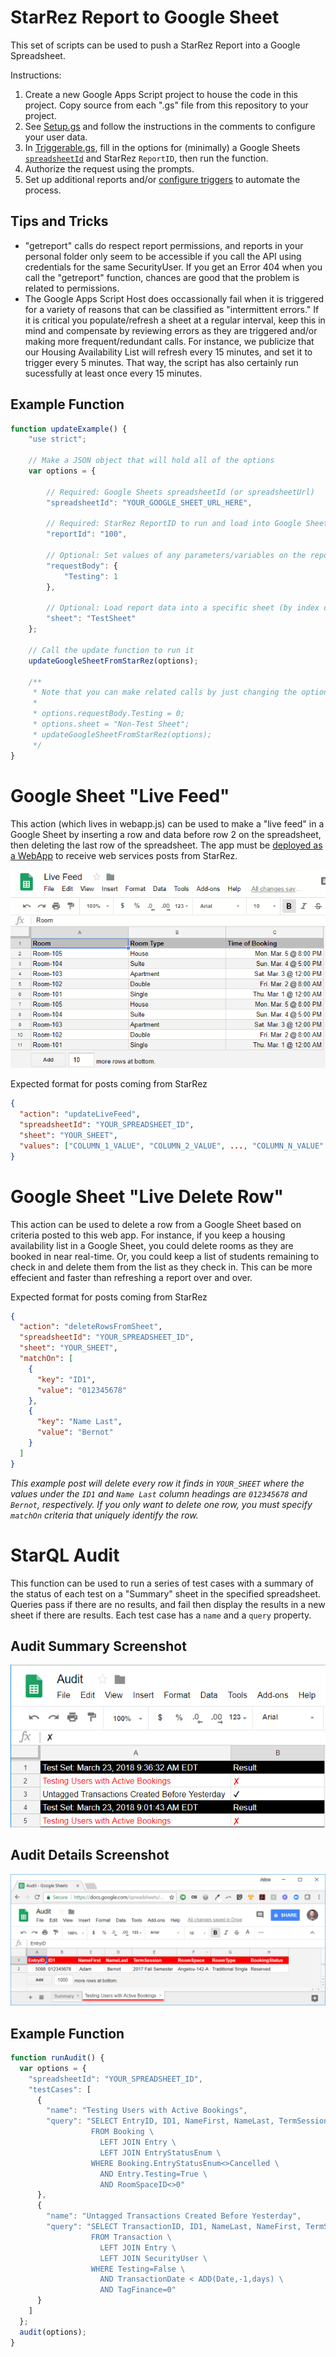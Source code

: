 # StarRez Report to Google Sheet

This set of scripts can be used to push a StarRez Report into a Google Spreadsheet.

Instructions:
1. Create a new Google Apps Script project to house the code in this project. Copy source from each ".gs" file from this repository to your project.
2. See [Setup.gs](Setup.gs) and follow the instructions in the comments to configure your user data.
3. In [Triggerable.gs](Triggerable.gs), fill in the options for (minimally) a Google Sheets [`spreadsheetId`](https://developers.google.com/sheets/api/guides/concepts#spreadsheet_id) and StarRez `ReportID`, then run the function.
4. Authorize the request using the prompts.
5. Set up additional reports and/or [configure triggers](https://developers.google.com/apps-script/guides/triggers/installable) to automate the process.

## Tips and Tricks
- "getreport" calls do respect report permissions, and reports in your personal folder only seem to be accessible if you call the API using credentials for the same SecurityUser. If you get an Error 404 when you call the "getreport" function, chances are good that the problem is related to permissions.
- The Google Apps Script Host does occassionally fail when it is triggered for a variety of reasons that can be classified as "intermittent errors." If it is critical you populate/refresh a sheet at a regular interval, keep this in mind and compensate by reviewing errors as they are triggered and/or making more frequent/redundant calls. For instance, we publicize that our Housing Availability List will refresh every 15 minutes, and set it to trigger every 5 minutes. That way, the script has also certainly run sucessfully at least once every 15 minutes.

## Example Function
```javascript
function updateExample() {
    "use strict";

    // Make a JSON object that will hold all of the options
    var options = {

        // Required: Google Sheets spreadsheetId (or spreadsheetUrl)
        "spreadsheetId": "YOUR_GOOGLE_SHEET_URL_HERE",

        // Required: StarRez ReportID to run and load into Google Sheet.
        "reportId": "100",

        // Optional: Set values of any parameters/variables on the report.
        "requestBody": {
            "Testing": 1
        },

        // Optional: Load report data into a specific sheet (by index or name) within the spreadsheet. Defaults to first sheet, if not specified.
        "sheet": "TestSheet"
    };

    // Call the update function to run it
    updateGoogleSheetFromStarRez(options);

    /**
     * Note that you can make related calls by just changing the options that are different. For example:
     *
     * options.requestBody.Testing = 0;
     * options.sheet = "Non-Test Sheet";
     * updateGoogleSheetFromStarRez(options);
     */
}
```

# Google Sheet "Live Feed"

This action (which lives in webapp.js) can be used to make a "live feed" in a Google Sheet by inserting a row and data before row 2 on the spreadsheet, then deleting the last row of the spreadsheet. The app must be [deployed as a WebApp](https://developers.google.com/apps-script/guides/web#deploying_a_script_as_a_web_app) to receive web services posts from StarRez.

![Live Feed animation](../GoogleDocs/Live%20Feed.gif "Live Feed animation")

Expected format for posts coming from StarRez
```json
{
  "action": "updateLiveFeed",
  "spreadsheetId": "YOUR_SPREADSHEET_ID",
  "sheet": "YOUR_SHEET",
  "values": ["COLUMN_1_VALUE", "COLUMN_2_VALUE", ..., "COLUMN_N_VALUE" ]
}
```

# Google Sheet "Live Delete Row"

This action can be used to delete a row from a Google Sheet based on criteria posted to this web app. For instance, if you keep a housing availability list in a Google Sheet, you could delete rooms as they are booked in near real-time. Or, you could keep a list of students remaining to check in and delete them from the list as they check in. This can be more effecient and faster than refreshing a report over and over.

Expected format for posts coming from StarRez
```json
{
  "action": "deleteRowsFromSheet",
  "spreadsheetId": "YOUR_SPREADSHEET_ID",
  "sheet": "YOUR_SHEET",
  "matchOn": [
    {
      "key": "ID1",
      "value": "012345678"
    },
    {
      "key": "Name Last",
      "value": "Bernot"
    }
  ]
}

```
*This example post will delete every row it finds in `YOUR_SHEET` where the values under the `ID1` and `Name Last` column headings are `012345678` and `Bernot`, respectively. If you only want to delete one row, you must specify `matchOn` criteria that uniquely identify the row.*

# StarQL Audit

This function can be used to run a series of test cases with a summary of the status of each test on a "Summary" sheet in the specified spreadsheet. Queries pass if there are no results, and fail then display the results in a new sheet if there are results. Each test case has a `name` and a `query` property.

## Audit Summary Screenshot
![Audit Summary screenshot](../GoogleDocs/Audit%20Summary.png "Audit Summary screenshot")

## Audit Details Screenshot
![Audit Details screenshot](../GoogleDocs/Audit%20Details.png "Audit Details screenshot")

## Example Function

```javascript
function runAudit() {
  var options = {
    "spreadsheetId": "YOUR_SPREADSHEET_ID",
    "testCases": [
      {
        "name": "Testing Users with Active Bookings",
        "query": "SELECT EntryID, ID1, NameFirst, NameLast, TermSession, RoomSpace, RoomType, EntryStatusEnum.Description AS BookingStatus \
                  FROM Booking \
                    LEFT JOIN Entry \
                    LEFT JOIN EntryStatusEnum \
                  WHERE Booking.EntryStatusEnum<>Cancelled \
                    AND Entry.Testing=True \
                    AND RoomSpaceID<>0"
      },
      {
        "name": "Untagged Transactions Created Before Yesterday",
        "query": "SELECT TransactionID, ID1, NameLast, NameFirst, TermSession, ChargeGroup, ChargeItem, Description, Amount, TransactionDate, SecurityUser.FullName AS CreatedBy \
                  FROM Transaction \
                    LEFT JOIN Entry \
                    LEFT JOIN SecurityUser \
                  WHERE Testing=False \
                    AND TransactionDate < ADD(Date,-1,days) \
                    AND TagFinance=0"
      }
    ]
  };
  audit(options);
}
```
